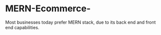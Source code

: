 # MERN-Ecommerce-
Most businesses today prefer MERN stack, due to its back end and front end capabilities.
